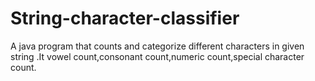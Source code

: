 # String-character-classifier
A java program that counts and categorize different characters in given string .It  vowel count,consonant count,numeric count,special character count.
